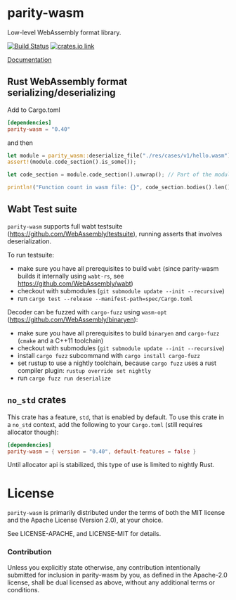 # parity-wasm

Low-level WebAssembly format library.

[![Build Status](https://travis-ci.org/paritytech/parity-wasm.svg?branch=master)](https://travis-ci.org/paritytech/parity-wasm)
[![crates.io link](https://img.shields.io/crates/v/parity-wasm.svg)](https://crates.io/crates/parity-wasm)

[Documentation](https://docs.rs/parity-wasm/0.40.2/parity_wasm/)

## Rust WebAssembly format serializing/deserializing

Add to Cargo.toml

```toml
[dependencies]
parity-wasm = "0.40"
```

and then

```rust
let module = parity_wasm::deserialize_file("./res/cases/v1/hello.wasm").unwrap();
assert!(module.code_section().is_some());

let code_section = module.code_section().unwrap(); // Part of the module with functions code

println!("Function count in wasm file: {}", code_section.bodies().len());
```

## Wabt Test suite

`parity-wasm` supports full wabt testsuite (https://github.com/WebAssembly/testsuite), running asserts that involves deserialization.

To run testsuite:
- make sure you have all prerequisites to build `wabt` (since parity-wasm builds it internally using `wabt-rs`, see https://github.com/WebAssembly/wabt)
- checkout with submodules (`git submodule update --init --recursive`)
- run `cargo test --release --manifest-path=spec/Cargo.toml`

Decoder can be fuzzed with `cargo-fuzz` using `wasm-opt` (https://github.com/WebAssembly/binaryen):

- make sure you have all prerequisites to build `binaryen` and `cargo-fuzz` (`cmake` and a C++11 toolchain)
- checkout with submodules (`git submodule update --init --recursive`)
- install `cargo fuzz` subcommand with `cargo install cargo-fuzz`
- set rustup to use a nightly toolchain, because `cargo fuzz` uses a rust compiler plugin: `rustup override set nightly`
- run `cargo fuzz run deserialize`

## `no_std` crates

This crate has a feature, `std`, that is enabled by default. To use this crate
in a `no_std` context, add the following to your `Cargo.toml` (still requires allocator though):

```toml
[dependencies]
parity-wasm = { version = "0.40", default-features = false }
```

Until allocator api is stabilized, this type of use is limited to nightly Rust.

# License

`parity-wasm` is primarily distributed under the terms of both the MIT
license and the Apache License (Version 2.0), at your choice.

See LICENSE-APACHE, and LICENSE-MIT for details.

### Contribution

Unless you explicitly state otherwise, any contribution intentionally submitted
for inclusion in parity-wasm by you, as defined in the Apache-2.0 license, shall be
dual licensed as above, without any additional terms or conditions.
